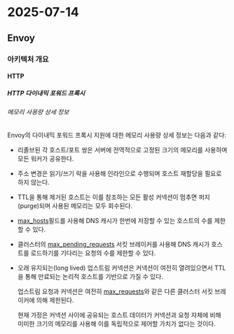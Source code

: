 # 2025-07-14

## Envoy

### 아키텍처 개요

#### HTTP

##### HTTP 다이내믹 포워드 프록시

###### 메모리 사용량 상세 정보

Envoy의 다이내믹 포워드 프록시 지원에 대한 메모리 사용량 상세 정보는 다음과 같다:

* 리졸브된 각 호스트/포트 쌍은 서버에 전역적으로 고정된 크기의 메모리를 사용하며 모든 워커가 공유한다.
* 주소 변경은 읽기/쓰기 락을 사용해 인라인으로 수행되며 호스트 재할당을 필요로 하지 않는다.
* TTL을 통해 제거된 호스트는 이를 참조하는 모든 활성 커넥션이 멈추면 퍼지(purge)되며 사용된 메모리는 모두 회수된다.
* [max_hosts][api-extensions-common-dns-cache-config-max-hosts]필드를 사용해 DNS 캐시가 한번에 저장할 수 있는 호스트의 수를 제한할 수 있다.
* 클러스터의 [max_pending_requests][api-clusters-circuit-breakers-thresholds-max-pending-requests] 서킷 브레이커를 사용해 DNS 캐시가 호스트를 로드하기를 기다리는 요청의 수를 제한할 수 있다.
* 오래 유지되는(long lived) 업스트림 커넥션은 커넥션이 여전히 열려있으면서 TTL을 통해 만료되는 논리적 호스트를 기반으로 가질 수 있다.

    업스트림 요청과 커넥션은 여전히 [max_requests][api-clusters-circuit-breakers-thresholds-max-requests]와 같은 다른 클러스터 서킷 브레이커에 의해 제한된다.

    현재 가정은 커넥션 사이에 공유되는 호스트 데이터가 커넥션과 요청 자체에 비해 미미한 크기의 메모리를 사용해 이를 독립적으로 제어할 가치가 없다는 것이다.


[api-extensions-common-dns-cache-config-max-hosts]: https://www.envoyproxy.io/docs/envoy/latest/api-v3/extensions/common/dynamic_forward_proxy/v3/dns_cache.proto#envoy-v3-api-field-extensions-common-dynamic-forward-proxy-v3-dnscacheconfig-max-hosts
[api-clusters-circuit-breakers-thresholds-max-pending-requests]: https://www.envoyproxy.io/docs/envoy/latest/api-v3/config/cluster/v3/circuit_breaker.proto#envoy-v3-api-field-config-cluster-v3-circuitbreakers-thresholds-max-pending-requests
[api-clusters-circuit-breakers-thresholds-max-requests]: https://www.envoyproxy.io/docs/envoy/latest/api-v3/config/cluster/v3/circuit_breaker.proto#envoy-v3-api-field-config-cluster-v3-circuitbreakers-thresholds-max-requests
